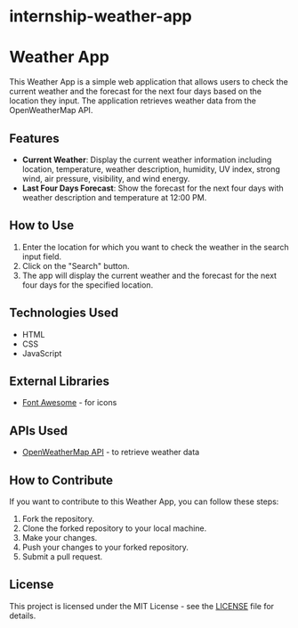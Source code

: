 # internship-weather-app
# Weather App

This Weather App is a simple web application that allows users to check the current weather and the forecast for the next four days based on the location they input. The application retrieves weather data from the OpenWeatherMap API.

## Features

- **Current Weather**: Display the current weather information including location, temperature, weather description, humidity, UV index, strong wind, air pressure, visibility, and wind energy.
- **Last Four Days Forecast**: Show the forecast for the next four days with weather description and temperature at 12:00 PM.



## How to Use

1. Enter the location for which you want to check the weather in the search input field.
2. Click on the "Search" button.
3. The app will display the current weather and the forecast for the next four days for the specified location.

## Technologies Used

- HTML
- CSS
- JavaScript

## External Libraries

- [Font Awesome](https://fontawesome.com/) - for icons

## APIs Used

- [OpenWeatherMap API](https://openweathermap.org/api) - to retrieve weather data

## How to Contribute

If you want to contribute to this Weather App, you can follow these steps:

1. Fork the repository.
2. Clone the forked repository to your local machine.
3. Make your changes.
4. Push your changes to your forked repository.
5. Submit a pull request.

## License

This project is licensed under the MIT License - see the [LICENSE](LICENSE) file for details.
